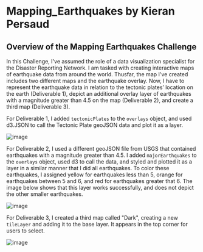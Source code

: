 # Mapping_Earthquakes by Kieran Persaud

## Overview of the Mapping Earthquakes Challenge

In this Challenge, I've assumed the role of a data visualization specialist for the Disaster Reporting Network. I am tasked with creating interactive maps of earthquake data from around the world. Thusfar, the map I've created includes two different maps and the earthquake overlay. Now, I have to represent the earthquake data in relation to the tectonic plates’ location on the earth (Deliverable 1), depict an additional overlay layer of earthquakes with a magnitude greater than 4.5 on the map (Deliverable 2), and create a third map (Deliverable 3).

For Deliverable 1, I added ```tectonicPlates``` to the ```overlays``` object, and used d3.JSON to call the Tectonic Plate geoJSON data and plot it as a layer.

![image](https://user-images.githubusercontent.com/84286467/132993357-1c0abcd6-577f-4381-bff1-e057ac7297b6.png)

For Deliverable 2, I used a different geoJSON file from USGS that contained earthquakes with a magnitude greater than 4.5. I added ```majorEarthquakes``` to the ```overlays``` object, used d3 to call the data, and styled and plotted it as a layer in a similar manner that I did all earthquakes. To color these earthquakes, I assigned yellow for earthquakes less than 5, orange for earthquakes between 5 and 6, and red for earthquakes greater that 6. The image below shows that this layer works successfully, and does not depict the other smaller earthquakes.

![image](https://user-images.githubusercontent.com/84286467/132993562-7e34bfd4-4711-46d7-bda8-31824edde266.png)

For Deliverable 3, I created a third map called "Dark", creating a new ```tileLayer``` and adding it to the base layer. It appears in the top corner for users to select.

![image](https://user-images.githubusercontent.com/84286467/132993730-650bd136-5a91-4709-acef-8f3a3b185399.png)
